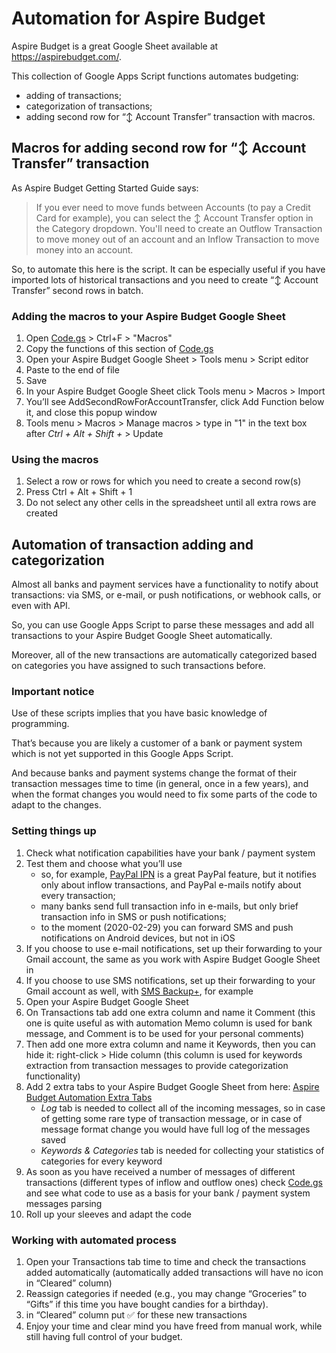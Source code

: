 # Automation for Aspire Budget

Aspire Budget is a great Google Sheet available at https://aspirebudget.com/.

This collection of Google Apps Script functions automates budgeting:
- adding of transactions;
- categorization of transactions;
- adding second row for “↕️ Account Transfer” transaction with macros.

## Macros for adding second row for “↕️ Account Transfer” transaction

As Aspire Budget Getting Started Guide says:
> If you ever need to move funds between Accounts (to pay a Credit Card for example), you can select the ↕️ Account Transfer option in the Category dropdown. You'll need to create an Outflow Transaction to move money out of an account and an Inflow Transaction to move money into an account.

So, to automate this here is the script. It can be especially useful if you have imported lots of historical transactions and you need to create “↕️ Account Transfer” second rows in batch.

### Adding the macros to your Aspire Budget Google Sheet

1. Open [Code.gs](Code.gs) > Ctrl+F > "Macros"
2. Copy the functions of this section of [Code.gs](Code.gs)
3. Open your Aspire Budget Google Sheet > Tools menu > Script editor
4. Paste to the end of file
5. Save
6. In your Aspire Budget Google Sheet click Tools menu > Macros > Import
7. You’ll see AddSecondRowForAccountTransfer, click Add Function below it, and close this popup window
8. Tools menu > Macros > Manage macros > type in "1" in the text box after *Ctrl + Alt + Shift +* > Update

### Using the macros

1. Select a row or rows for which you need to create a second row(s)
2. Press Ctrl + Alt + Shift + 1
3. Do not select any other cells in the spreadsheet until all extra rows are created

## Automation of transaction adding and categorization

Almost all banks and payment services have a functionality to notify about transactions: via SMS, or e-mail, or push notifications, or webhook calls, or even with API.

So, you can use Google Apps Script to parse these messages and add all transactions to your Aspire Budget Google Sheet automatically.

Moreover, all of the new transactions are automatically categorized based on categories you have assigned to such transactions before.

### Important notice

Use of these scripts implies that you have basic knowledge of programming.

That’s because you are likely a customer of a bank or payment system which is not yet supported in this Google Apps Script.

And because banks and payment systems change the format of their transaction messages time to time (in general, once in a few years), and when the format changes you would need to fix some parts of the code to adapt to the changes.

### Setting things up

1. Check what notification capabilities have your bank / payment system
2. Test them and choose what you’ll use
   - so, for example, [PayPal IPN](https://developer.paypal.com/docs/ipn/) is a great PayPal feature, but it notifies only about inflow transactions, and PayPal e-mails notify about every transaction;
   - many banks send full transaction info in e-mails, but only brief transaction info in SMS or push notifications;
   - to the moment (2020-02-29) you can forward SMS and push notifications on Android devices, but not in iOS
3. If you choose to use e-mail notifications, set up their forwarding to your Gmail account, the same as you work with Aspire Budget Google Sheet in
4. If you choose to use SMS notifications, set up their forwarding to your Gmail account as well, with [SMS Backup+](https://play.google.com/store/apps/details?id=com.zegoggles.smssync), for example
5. Open your Aspire Budget Google Sheet
6. On Transactions tab add one extra column and name it Comment (this one is quite useful as with automation Memo column is used for bank message, and Comment is to be used for your personal comments)
7. Then add one more extra column and name it Keywords, then you can hide it: right-click > Hide column (this column is used for keywords extraction from transaction messages to provide categorization functionality)
8. Add 2 extra tabs to your Aspire Budget Google Sheet from here: [Aspire Budget Automation Extra Tabs](https://docs.google.com/spreadsheets/d/1eoOGVff2VydL62S197weVrPZrSbDpNb0xqAvlVaM_WQ/view)
   - *Log* tab is needed to collect all of the incoming messages, so in case of getting some rare type of transaction message, or in case of message format change you would have full log of the messages saved
   - *Keywords & Categories* tab is needed for collecting your statistics of categories for every keyword
9. As soon as you have received a number of messages of different transactions (different types of inflow and outflow ones) check [Code.gs](Code.gs) and see what code to use as a basis for your bank / payment system messages parsing
10. Roll up your sleeves and adapt the code

### Working with automated process

1. Open your Transactions tab time to time and check the transactions added automatically (automatically added transactions will have no icon in “Cleared” column)
2. Reassign categories if needed (e.g., you may change “Groceries” to “Gifts” if this time you have bought candies for a birthday).
3. in “Cleared” column put ✅ for these new transactions
4. Enjoy your time and clear mind you have freed from manual work, while still having full control of your budget.
